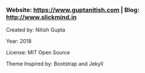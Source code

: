 ### <p>Website: https://www.guptanitish.com | Blog: http://www.slickmind.in</p>


<p>Created by: Nitish Gupta</p>
Year: 2018

License: MIT Open Source

Theme Inspired by: Bootstrap and Jekyll
